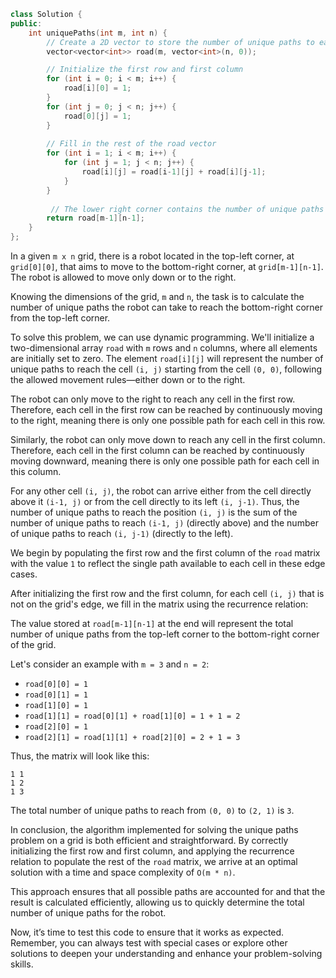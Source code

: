 ```cpp
class Solution {
public:
    int uniquePaths(int m, int n) {
        // Create a 2D vector to store the number of unique paths to each cell
        vector<vector<int>> road(m, vector<int>(n, 0));

        // Initialize the first row and first column
        for (int i = 0; i < m; i++) {
            road[i][0] = 1;
        }
        for (int j = 0; j < n; j++) {
            road[0][j] = 1;
        }
        
        // Fill in the rest of the road vector
        for (int i = 1; i < m; i++) {
            for (int j = 1; j < n; j++) {
                road[i][j] = road[i-1][j] + road[i][j-1];
            }
        }
        
         // The lower right corner contains the number of unique paths
        return road[m-1][n-1];
    }
};
```


In a given `m x n` grid, there is a robot located in the top-left corner, at `grid[0][0]`, that aims to move to the bottom-right corner, at `grid[m-1][n-1]`. The robot is allowed to move only down or to the right.

Knowing the dimensions of the grid, `m` and `n`, the task is to calculate the number of unique paths the robot can take to reach the bottom-right corner from the top-left corner.

To solve this problem, we can use dynamic programming. We'll initialize a two-dimensional array `road` with `m` rows and `n` columns, where all elements are initially set to zero. The element `road[i][j]` will represent the number of unique paths to reach the cell `(i, j)` starting from the cell `(0, 0)`, following the allowed movement rules—either down or to the right.

The robot can only move to the right to reach any cell in the first row. Therefore, each cell in the first row can be reached by continuously moving to the right, meaning there is only one possible path for each cell in this row.

Similarly, the robot can only move down to reach any cell in the first column. Therefore, each cell in the first column can be reached by continuously moving downward, meaning there is only one possible path for each cell in this column.

For any other cell `(i, j)`, the robot can arrive either from the cell directly above it `(i-1, j)` or from the cell directly to its left `(i, j-1)`. Thus, the number of unique paths to reach the position `(i, j)` is the sum of the number of unique paths to reach `(i-1, j)` (directly above) and the number of unique paths to reach `(i, j-1)` (directly to the left).

We begin by populating the first row and the first column of the `road` matrix with the value `1` to reflect the single path available to each cell in these edge cases.

After initializing the first row and the first column, for each cell `(i, j)` that is not on the grid's edge, we fill in the matrix using the recurrence relation:

The value stored at `road[m-1][n-1]` at the end will represent the total number of unique paths from the top-left corner to the bottom-right corner of the grid.

Let's consider an example with `m = 3` and `n = 2`:

- `road[0][0] = 1`
- `road[0][1] = 1`
- `road[1][0] = 1`
- `road[1][1] = road[0][1] + road[1][0] = 1 + 1 = 2`
- `road[2][0] = 1`
- `road[2][1] = road[1][1] + road[2][0] = 2 + 1 = 3`

Thus, the matrix will look like this:

```
1 1
1 2
1 3
```

The total number of unique paths to reach from `(0, 0)` to `(2, 1)` is `3`.

In conclusion, the algorithm implemented for solving the unique paths problem on a grid is both efficient and straightforward. By correctly initializing the first row and first column, and applying the recurrence relation to populate the rest of the `road` matrix, we arrive at an optimal solution with a time and space complexity of `O(m * n)`.

This approach ensures that all possible paths are accounted for and that the result is calculated efficiently, allowing us to quickly determine the total number of unique paths for the robot.

Now, it’s time to test this code to ensure that it works as expected. Remember, you can always test with special cases or explore other solutions to deepen your understanding and enhance your problem-solving skills.